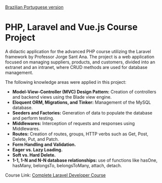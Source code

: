 [Brazilian Portuguese version](README.pt-br.md)

# PHP, Laravel and Vue.js Course Project

A didactic application for the advanced PHP course utilizing the Laravel framework by Professor Jorge Sant Ana.
The project is a web application focused on managing suppliers, products, and customers, divided into an extranet and an intranet, where CRUD methods are used for database management.

The following knowledge areas were applied in this project:

- **Model-View-Controller (MVC) Design Pattern:** Creation of controllers and backend views using the Blade view engine.
- **Eloquent ORM, Migrations, and Tinker:** Management of the MySQL database.
- **Seeders and Factories:** Generation of data to populate the database and perform testing.
- **Middlewares:** Interception of requests and responses using Middlewares.
- **Routes:** Creation of routes, groups, HTTP verbs such as Get, Post, Delete, Put, and Patch.
- **Form Handling and Validation.**
- **Eager vs. Lazy Loading.**
- **Soft vs. Hard Delete.**
- **1-1, 1-N and N-N database relationships:** use of functions like hasOne, hasMany, belongsTo, belongsToMany, attach, detach.

Course Link: [Complete Laravel Developer Course](https://www.udemy.com/course/curso-completo-do-desenvolvedor-laravel/)